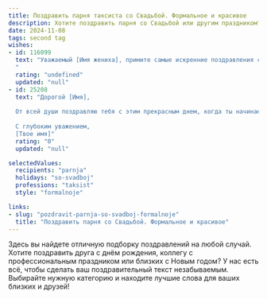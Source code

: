 ```yaml
---
title: Поздравить парня таксиста со Свадьбой. Формальное и красивое
description: Хотите поздравить парня со Свадьбой или другим праздником? Наш ИИ создаст незабываемое поздравление, а вы обязательно выделитесь среди других.  
date: 2024-11-08
tags: second tag
wishes:
- id: 116099
  text: "Уважаемый [Имя жениха], примите самые искренние поздравления с этим замечательным событием – Вашей свадьбой! Желаем Вам и Вашей супруге крепкой любви, семейного благополучия, взаимопонимания и верности. Пусть Ваш путь вместе будет полон радости, счастья и ярких впечатлений.  Пусть семейный очаг всегда согревает теплом и уютом.  Счастья Вам и долгих лет совместной жизни!
  "
  rating: "undefined"
  updated: "null"
- id: 25208
  text: "Дорогой [Имя],
  
  От всей души поздравляю тебя с этим прекрасным днем, когда ты начинаешь новую главу своей жизни! Пусть свадьба станет началом долгих и счастливых лет вместе, полных любви, взаимопонимания и поддержки. Твоя профессия таксиста, которая требует ответственности и внимания, прекрасно отражает твою надежность и готовность всегда быть рядом. Желаю, чтобы твоя жизнь с супругой была такой же стабильной и уверенной, как и твои рейсы по городу. Пусть каждый день приносит вам радость и новые воспоминания, а любовь будет крепнуть с каждым днем. Счастья, здоровья и благополучия вашей семье!
  
  С глубоким уважением,
  [Твое имя]"
  rating: "0"
  updated: "null"

selectedValues:
  recipients: "parnja"
  holidays: "so-svadboj"
  professions: "taksist"
  style: "formalnoje"

links:
- slug: "pozdravit-parnja-so-svadboj-formalnoje"
  title: "Поздравить парня со Свадьбой. Формальное и красивое"
---
```


Здесь вы найдете отличную подборку поздравлений на любой случай. 
Хотите поздравить друга с днём рождения, коллегу с профессиональным праздником или близких с Новым годом? У нас есть всё, чтобы сделать ваш поздравительный текст незабываемым. Выбирайте нужную категорию и находите лучшие слова для ваших близких и друзей!

